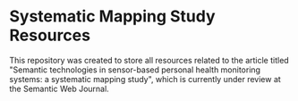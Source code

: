 # Systematic Mapping Study Resources

This repository was created to store all resources related to the article titled "Semantic technologies in sensor-based personal health monitoring systems: a systematic mapping study", which is currently under review at the Semantic Web Journal.
